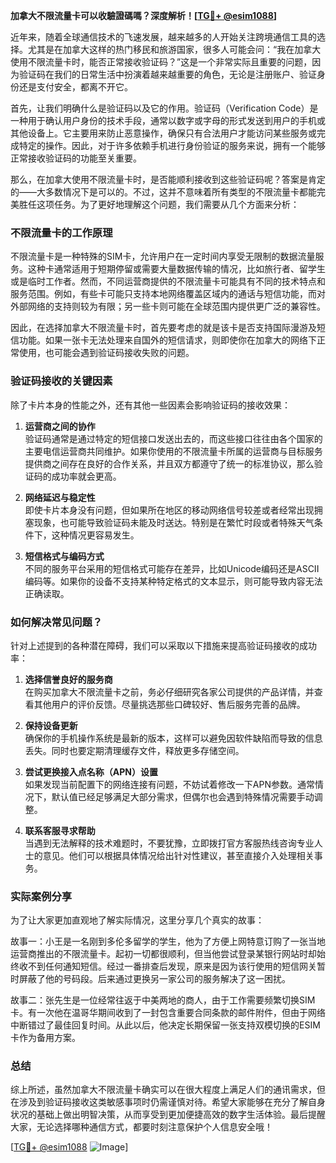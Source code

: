 **加拿大不限流量卡可以收驗證碼嗎？深度解析！[[TG💪+ @esim1088](https://t.me/s/esim1088)]**

近年来，随着全球通信技术的飞速发展，越来越多的人开始关注跨境通信工具的选择。尤其是在加拿大这样的热门移民和旅游国家，很多人可能会问：“我在加拿大使用不限流量卡时，能否正常接收验证码？”这是一个非常实际且重要的问题，因为验证码在我们的日常生活中扮演着越来越重要的角色，无论是注册账户、验证身份还是支付安全，都离不开它。

首先，让我们明确什么是验证码以及它的作用。验证码（Verification Code）是一种用于确认用户身份的技术手段，通常以数字或字母的形式发送到用户的手机或其他设备上。它主要用来防止恶意操作，确保只有合法用户才能访问某些服务或完成特定的操作。因此，对于许多依赖手机进行身份验证的服务来说，拥有一个能够正常接收验证码的功能至关重要。

那么，在加拿大使用不限流量卡时，是否能顺利接收到这些验证码呢？答案是肯定的——大多数情况下是可以的。不过，这并不意味着所有类型的不限流量卡都能完美胜任这项任务。为了更好地理解这个问题，我们需要从几个方面来分析：

### 不限流量卡的工作原理

不限流量卡是一种特殊的SIM卡，允许用户在一定时间内享受无限制的数据流量服务。这种卡通常适用于短期停留或需要大量数据传输的情况，比如旅行者、留学生或是临时工作者。然而，不同运营商提供的不限流量卡可能具有不同的技术特点和服务范围。例如，有些卡可能只支持本地网络覆盖区域内的通话与短信功能，而对外部网络的支持则较为有限；另一些卡则可能在全球范围内提供更广泛的兼容性。

因此，在选择加拿大不限流量卡时，首先要考虑的就是该卡是否支持国际漫游及短信功能。如果一张卡无法处理来自国外的短信请求，则即使你在加拿大的网络下正常使用，也可能会遇到验证码接收失败的问题。

### 验证码接收的关键因素

除了卡片本身的性能之外，还有其他一些因素会影响验证码的接收效果：

1. **运营商之间的协作**  
   验证码通常是通过特定的短信接口发送出去的，而这些接口往往由各个国家的主要电信运营商共同维护。如果你使用的不限流量卡所属的运营商与目标服务提供商之间存在良好的合作关系，并且双方都遵守了统一的标准协议，那么验证码的成功率就会更高。

2. **网络延迟与稳定性**  
   即使卡片本身没有问题，但如果所在地区的移动网络信号较差或者经常出现拥塞现象，也可能导致验证码未能及时送达。特别是在繁忙时段或者特殊天气条件下，这种情况更容易发生。

3. **短信格式与编码方式**  
   不同的服务平台采用的短信格式可能存在差异，比如Unicode编码还是ASCII编码等。如果你的设备不支持某种特定格式的文本显示，则可能导致内容无法正确读取。

### 如何解决常见问题？

针对上述提到的各种潜在障碍，我们可以采取以下措施来提高验证码接收的成功率：

1. **选择信誉良好的服务商**  
   在购买加拿大不限流量卡之前，务必仔细研究各家公司提供的产品详情，并查看其他用户的评价反馈。尽量挑选那些口碑较好、售后服务完善的品牌。

2. **保持设备更新**  
   确保你的手机操作系统是最新的版本，这样可以避免因软件缺陷而导致的信息丢失。同时也要定期清理缓存文件，释放更多存储空间。

3. **尝试更换接入点名称（APN）设置**  
   如果发现当前配置下的网络连接有问题，不妨试着修改一下APN参数。通常情况下，默认值已经足够满足大部分需求，但偶尔也会遇到特殊情况需要手动调整。

4. **联系客服寻求帮助**  
   当遇到无法解释的技术难题时，不要犹豫，立即拨打官方客服热线咨询专业人士的意见。他们可以根据具体情况给出针对性建议，甚至直接介入处理相关事务。

### 实际案例分享

为了让大家更加直观地了解实际情况，这里分享几个真实的故事：

故事一：小王是一名刚到多伦多留学的学生，他为了方便上网特意订购了一张当地运营商推出的不限流量卡。起初一切都很顺利，但当他尝试登录某银行网站时却始终收不到任何通知短信。经过一番排查后发现，原来是因为该行使用的短信网关暂时屏蔽了他的号码段。后来通过更换另一家公司的服务解决了这一困扰。

故事二：张先生是一位经常往返于中美两地的商人，由于工作需要频繁切换SIM卡。有一次他在温哥华期间收到了一封包含重要合同条款的邮件附件，但由于网络中断错过了最佳回复时间。从此以后，他决定长期保留一张支持双模切换的ESIM卡作为备用方案。

### 总结

综上所述，虽然加拿大不限流量卡确实可以在很大程度上满足人们的通讯需求，但在涉及到验证码接收这类敏感事项时仍需谨慎对待。希望大家能够在充分了解自身状况的基础上做出明智决策，从而享受到更加便捷高效的数字生活体验。最后提醒大家，无论选择哪种通信方式，都要时刻注意保护个人信息安全哦！

[[TG💪+ @esim1088](https://t.me/s/esim1088) ![Image](https://i.postimg.cc/4NQfJmqS/Snipaste-2025-05-13-00-14-12.png)]